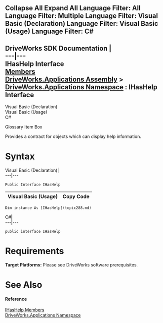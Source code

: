 Collapse All Expand All Language Filter: All  Language Filter: Multiple  Language Filter: Visual Basic (Declaration) Language Filter: Visual Basic (Usage) Language Filter: C#  
---  
DriveWorks SDK Documentation  |   
---|---  
IHasHelp Interface   
[Members](topic289.md)   
[DriveWorks.Applications Assembly](topic13.md) > [DriveWorks.Applications Namespace](topic16.md) : IHasHelp Interface  
---  
  
Visual Basic (Declaration)    
Visual Basic (Usage)    
C# 

Glossary Item Box

Provides a contract for objects which can display help information. 

# Syntax

Visual Basic (Declaration)|   
---|---  
      
    
    Public Interface IHasHelp   
  
Visual Basic (Usage)| Copy Code  
---|---  
      
    
    Dim instance As [IHasHelp](topic288.md)  
  
C#|   
---|---  
      
    
    public interface IHasHelp   
  
# Requirements

**Target Platforms:** Please see DriveWorks software prerequisites.

# See Also

#### Reference

[IHasHelp Members](topic289.md)   
[DriveWorks.Applications Namespace](topic16.md)


